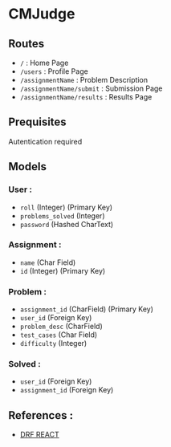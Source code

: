 # CMJudge

## Routes 
* `/` : Home Page <br>
* `/users` : Profile Page <br>
* `/assignmentName` : Problem Description <br>
* `/assignmentName/submit` : Submission Page <br>
* `/assignmentName/results` : Results Page <br>

## Prequisites
Autentication required

## Models
### User :
 * `roll` (Integer) (Primary Key)
 * `problems_solved` (Integer)
 * `password` (Hashed CharText)
 
### Assignment : 
 * `name` (Char Field)
 * `id` (Integer) (Primary Key)
 
### Problem : 
 * `assignment_id` (CharField) (Primary Key) 
 * `user_id` (Foreign Key)
 * `problem_desc` (CharField)
 * `test_cases` (Char Field)
 * `difficulty` (Integer)
 
 ### Solved : 
 * `user_id` (Foreign Key)
 * `assignment_id` (Foreign Key)

## References : 
* [DRF REACT](https://wsvincent.com/django-rest-framework-react-tutorial/) 
